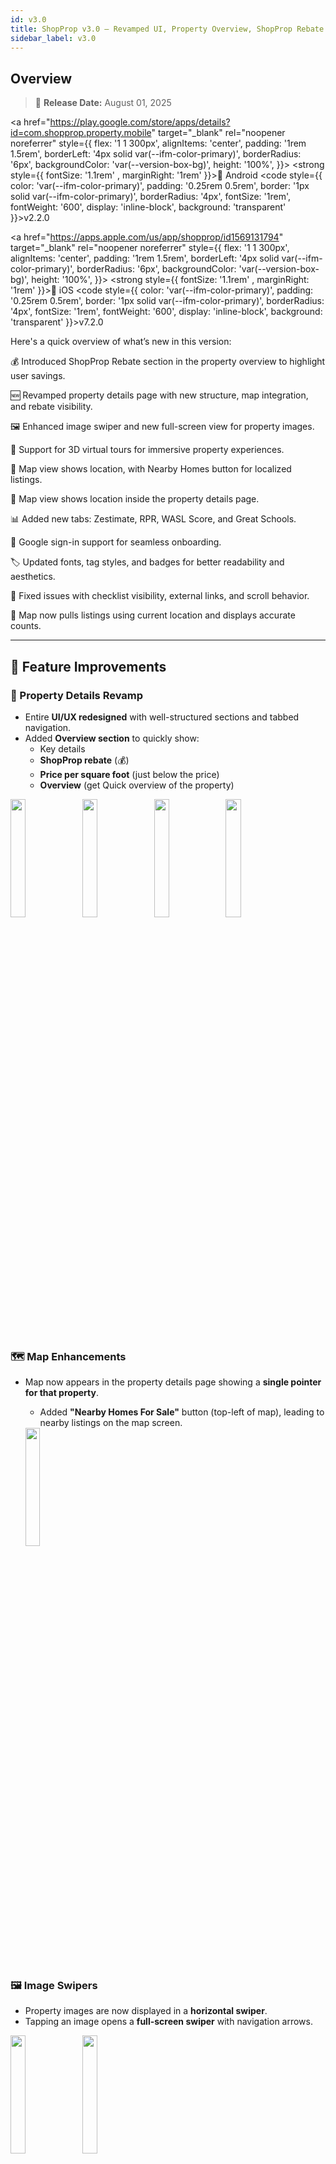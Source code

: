 ```yaml
---
id: v3.0
title: ShopProp v3.0 – Revamped UI, Property Overview, ShopProp Rebate & Virtual Tours
sidebar_label: v3.0
---
```


## Overview

> 📅 **Release Date:** August 01, 2025

<div style={{
  display: 'flex',
  flexWrap: 'wrap',
  gap: '1.5rem',
  marginTop: '1rem',
  marginBottom: '1rem'
}}>

<a href="https://play.google.com/store/apps/details?id=com.shopprop.property.mobile" target="\_blank" rel="noopener noreferrer" style={{
    flex: '1 1 300px',
    alignItems: 'center',
    padding: '1rem 1.5rem',
    borderLeft: '4px solid var(--ifm-color-primary)',
    borderRadius: '6px',
    backgroundColor: 'var(--version-box-bg)',
    height: '100%',
  }}>
<strong style={{ fontSize: '1.1rem' , marginRight: '1rem' }}>📱 Android</strong>
<code style={{
      color: 'var(--ifm-color-primary)',
      padding: '0.25rem 0.5rem',
      border: '1px solid var(--ifm-color-primary)',
      borderRadius: '4px',
      fontSize: '1rem',
      fontWeight: '600',
      display: 'inline-block',
      background: 'transparent'
    }}>v2.2.0</code>
</a>

<a href="https://apps.apple.com/us/app/shopprop/id1569131794" target="\_blank" rel="noopener noreferrer" style={{
    flex: '1 1 300px',
    alignItems: 'center',
    padding: '1rem 1.5rem',
    borderLeft: '4px solid var(--ifm-color-primary)',
    borderRadius: '6px',
    backgroundColor: 'var(--version-box-bg)',
    height: '100%',
  }}>
<strong style={{ fontSize: '1.1rem' , marginRight: '1rem' }}>🍎 iOS</strong>
<code style={{
      color: 'var(--ifm-color-primary)',
      padding: '0.25rem 0.5rem',
      border: '1px solid var(--ifm-color-primary)',
      borderRadius: '4px',
      fontSize: '1rem',
      fontWeight: '600',
      display: 'inline-block',
      background: 'transparent'
    }}>v7.2.0</code>
</a>

</div>

Here's a quick overview of what’s new in this version:

💰 Introduced ShopProp Rebate section in the property overview to highlight user savings.

🆕 Revamped property details page with new structure, map integration, and rebate visibility.

🖼️ Enhanced image swiper and new full-screen view for property images.

🎥 Support for 3D virtual tours for immersive property experiences.

📍 Map view shows location, with Nearby Homes button for localized listings.

📍 Map view shows location inside the property details page.

📊 Added new tabs: Zestimate, RPR, WASL Score, and Great Schools.

🔐 Google sign-in support for seamless onboarding.

🏷️ Updated fonts, tag styles, and badges for better readability and aesthetics.

🐛 Fixed issues with checklist visibility, external links, and scroll behavior.

📍 Map now pulls listings using current location and displays accurate counts.

---

## 🚀 Feature Improvements

### 🏡 Property Details Revamp

- Entire **UI/UX redesigned** with well-structured sections and tabbed navigation.
- Added **Overview section** to quickly show:
  - Key details
  - **ShopProp rebate** (💰)
  - **Price per square foot** (just below the price)
  - **Overview** (get Quick overview of the property)

<div style={{
  backgroundColor: 'var(--version-box-bg)',
  padding: '1rem',
  borderRadius: '6px',
  display: 'flex',
  justifyContent: 'space-around',
  alignItems: 'center',
  flexWrap: 'wrap',
}}>
  <img src="./img/v3.0/property_details.jpg" width="22%" />
  <img src="./img/v3.0/overview.jpg" width="22%" />
  <img src="./img/v3.0/map_property_details.jpg" width="22%" />
  <img src="./img/v3.0/widget_1.jpg" width="22%" />
</div>

### 🗺️ Map Enhancements

- Map now appears in the property details page showing a **single pointer for that property**.
  - Added **"Nearby Homes For Sale"** button (top-left of map), leading to nearby listings on the map screen.

  <div style={{
    backgroundColor: 'var(--version-box-bg)',
    padding: '1rem',
    borderRadius: '6px',
    display: 'flex',
    justifyContent: 'space-around',
    alignItems: 'center',
    flexWrap: 'wrap',
    margin: '1rem 0',
  }}>
    <img src="./img/v3.0/map_property_details.jpg" width="22%" />
  </div>

### 🖼️ Image Swipers

- Property images are now displayed in a **horizontal swiper**.
- Tapping an image opens a **full-screen swiper** with navigation arrows.

<div style={{
  backgroundColor: 'var(--version-box-bg)',
  padding: '1rem',
  borderRadius: '6px',
  display: 'flex',
  justifyContent: 'space-around',
  alignItems: 'center',
  flexWrap: 'wrap',
}}>
  <img src="./img/v3.0/property_details.jpg" width="22%" />
  <img src="./img/v3.0/swiper.jpg" width="22%" />
</div>

### 🎥 Virtual Tour Integration

- Properties with a 3D tour now show a **Virtual Tour button**.
- Tapping opens a full-screen immersive experience.

<div style={{
  backgroundColor: 'var(--version-box-bg)',
  padding: '1rem',
  borderRadius: '6px',
  display: 'flex',
  justifyContent: 'space-around',
  alignItems: 'center',
  flexWrap: 'wrap',
}}>
  <img src="./img/v3.0/property_details.jpg" width="22%" />
  <img src="./img/v3.0/virtual_tour_1.jpg" width="22%" />
  <img src="./img/v3.0/virtual_tour_2.jpg" width="22%" />
</div>

### 📌 MLS Description & Disclaimer

- Properties in **Favorites** and **Listings** now display **MLS tag** below the title.
- A new **Disclaimer section** added to Property Details page.

<div style={{
  backgroundColor: 'var(--version-box-bg)',
  padding: '1rem',
  borderRadius: '6px',
  display: 'flex',
  justifyContent: 'space-around',
  alignItems: 'center',
  flexWrap: 'wrap',
}}>
  <img src="./img/v3.0/listing.jpg" width="22%" />
  <img src="./img/v3.0/favorites.jpg" width="22%" />
  <img src="./img/v3.0/disclaimer.jpg" width="22%" />
</div>

### 🧩 New Widget Tabs

- Added new tab for widgets in Property Details:
  - RPR Widget
  - Zestimate
  - WASL Score
  - Great School Ratings

<div style={{
  backgroundColor: 'var(--version-box-bg)',
  padding: '1rem',
  borderRadius: '6px',
  display: 'flex',
  justifyContent: 'space-around',
  alignItems: 'center',
  flexWrap: 'wrap',
}}>
  <img src="./img/v3.0/widget_1.jpg" width="22%" />
  <img src="./img/v3.0/widget_2.jpg" width="22%" />
  <img src="./img/v3.0/widget_3.jpg" width="22%" />
</div>

### 🔤 Font Overhaul

- App-wide font styling updated for a more modern and readable design.

### 🔐 Google Login

- Users can now **sign in with their Gmail account**.

<div style={{
  backgroundColor: 'var(--version-box-bg)',
  padding: '1rem',
  borderRadius: '6px',
  display: 'flex',
  justifyContent: 'space-around',
  alignItems: 'center',
  flexWrap: 'wrap',
}}>
  <img src="./img/v3.0/google.jpg" width="22%" />
</div>

### 🏷️ UI/UX Tag Updates

- Restyled tags and badges for tickets and property status with consistent color and style.

<div style={{
  backgroundColor: 'var(--version-box-bg)',
  padding: '1rem',
  borderRadius: '6px',
  display: 'flex',
  justifyContent: 'space-around',
  alignItems: 'center',
  flexWrap: 'wrap',
}}>
  <img src="./img/v3.0/ticket_tag.jpg" width="22%" />
  <img src="./img/v3.0/property_details.jpg" width="22%" />
  <img src="./img/v3.0/listing.jpg" width="22%" />
</div>

---

## 🐞 Bug Fixes

### 📋 Checklist Section

- Fixed bug where multiple templates weren't visible — now appear in **scrollable vertical sections**.
- External links now **render correctly** and open in web browser when clicked.

### 🗺️ Map Section

- Enhanced performance and fixed inaccurate loading behavior.
- **Property count now correctly shown** in cards below the map.
- Listings now pulled based on **user’s current location**.

### 🧲 Property Scroll Interaction

- Improved drag handle interaction in Property Details.
- Added button behavior to **toggle expanded/collapsed state**, mimicking drag up/down.
